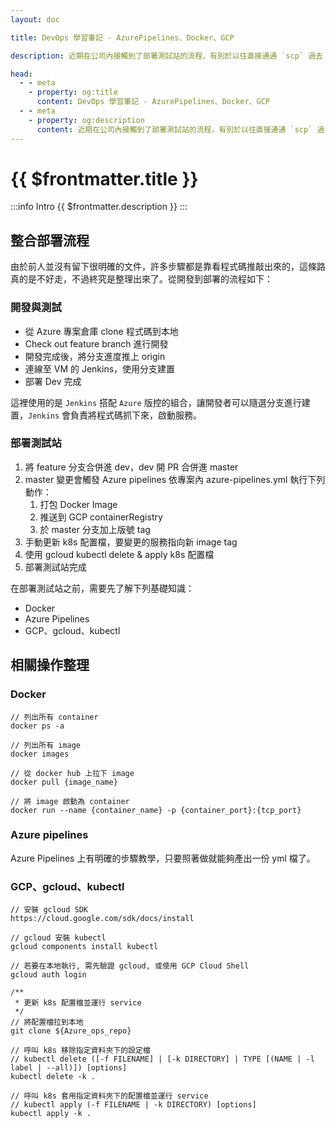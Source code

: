 ```yaml
---
layout: doc

title: DevOps 學習筆記 - AzurePipelines、Docker、GCP

description: 近期在公司內接觸到了部署測試站的流程，有別於以往直接通通 `scp` 過去 VM 的暴力方式，這裡採用的是` AzurePipelines`、`Docker`、`GCP` 之間的半自動化協作，看來正在往 CI/CD 的路上發展。藉此機會，將學到的一些東西整理起來。

head:
  - - meta
    - property: og:title
      content: DevOps 學習筆記 - AzurePipelines、Docker、GCP
  - - meta
    - property: og:description
      content: 近期在公司內接觸到了部署測試站的流程，有別於以往直接通通 `scp` 過去 VM 的暴力方式，這裡採用的是` AzurePipelines`、`Docker`、`GCP` 之間的半自動化協作，看來正在往 CI/CD 的路上發展。藉此機會，將學到的一些東西整理起來。
---
```


# {{ $frontmatter.title }}

:::info Intro
{{ $frontmatter.description }}
:::

## 整合部署流程

由於前人並沒有留下很明確的文件，許多步驟都是靠看程式碼推敲出來的，這條路真的是不好走，不過終究是整理出來了。從開發到部署的流程如下：

### 開發與測試

- 從 Azure 專案倉庫 clone 程式碼到本地
- Check out feature branch 進行開發
- 開發完成後，將分支進度推上 origin
- 連線至 VM 的 Jenkins，使用分支建置
- 部署 Dev 完成

這裡使用的是 `Jenkins` 搭配 `Azure` 版控的組合，讓開發者可以隨選分支進行建置，`Jenkins` 會負責將程式碼抓下來，啟動服務。

### 部署測試站

1. 將 feature 分支合併進 dev，dev 開 PR 合併進 master
1. master 變更會觸發 Azure pipelines 依專案內 azure-pipelines.yml 執行下列動作：
   1. 打包 Docker Image
   2. 推送到 GCP containerRegistry
   3. 於 master 分支加上版號 tag
1. 手動更新 k8s 配置檔，要變更的服務指向新 image tag
1. 使用 gcloud kubectl delete & apply k8s 配置檔
1. 部署測試站完成

在部署測試站之前，需要先了解下列基礎知識：

- Docker
- Azure Pipelines
- GCP、gcloud、kubectl

## 相關操作整理

### Docker

```bash:line-numbers
// 列出所有 container
docker ps -a

// 列出所有 image
docker images

// 從 docker hub 上拉下 image
docker pull {image_name}

// 將 image 啟動為 container
docker run --name {container_name} -p {container_port}:{tcp_port}
```

### Azure pipelines

Azure Pipelines 上有明確的步驟教學，只要照著做就能夠產出一份 yml 檔了。

### GCP、gcloud、kubectl

```bash:line-numbers
// 安裝 gcloud SDK
https://cloud.google.com/sdk/docs/install

// gcloud 安裝 kubectl
gcloud components install kubectl

// 若要在本地執行, 需先驗證 gcloud, 或使用 GCP Cloud Shell
gcloud auth login

/**
 * 更新 k8s 配置檔並運行 service
 */
// 將配置檔拉到本地
git clone ${Azure_ops_repo}

// 呼叫 k8s 移除指定資料夾下的設定檔
// kubectl delete ([-f FILENAME] | [-k DIRECTORY] | TYPE [(NAME | -l label | --all)]) [options]
kubectl delete -k .

// 呼叫 k8s 套用指定資料夾下的配置檔並運行 service
// kubectl apply (-f FILENAME | -k DIRECTORY) [options]
kubectl apply -k .
```
